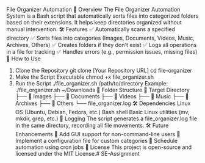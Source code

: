 
File Organizer Automation
📌 Overview
The File Organizer Automation System is a Bash script that automatically sorts files into categorized folders based on their extensions. It helps keep directories organized without manual intervention.
🛠 Features
✅ Automatically scans a specified directory
✅ Sorts files into categories (Images, Documents, Videos, Music, Archives, Others)
✅ Creates folders if they don't exist
✅ Logs all operations in a file for tracking
✅ Handles errors (e.g., permission issues, missing files)
🚀 How to Use
1. Clone the Repository
git clone [Your Repository URL]
cd file-organizer
2. Make the Script Executable
chmod +x file_organizer.sh
3. Run the Script
./file_organizer.sh /path/to/directory
Example:
./file_organizer.sh ~/Downloads
📂 Folder Structure
📂 Target Directory
 ├── 📂 Images
 ├── 📂 Documents
 ├── 📂 Videos
 ├── 📂 Music
 ├── 📂 Archives
 ├── 📂 Others
 └── file_organizer.log
🛠 Dependencies
Linux OS (Ubuntu, Debian, Fedora, etc.)
Bash shell
Basic Linux utilities (mv, mkdir, grep, etc.)
📝 Logging
The script generates a file_organizer.log file in the same directory, recording all file movements.
🛠 Future Enhancements
🔹 Add GUI support for non-command-line users
🔹 Implement a configuration file for custom categories
🔹 Schedule automation using cron jobs
📜 License
This project is open-source and licensed under the MIT License.# SE-Assignment
